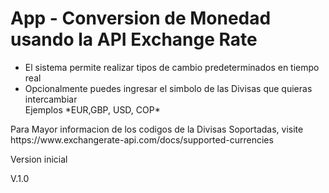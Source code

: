 <h1> App - Conversion de Monedad usando la API Exchange Rate </h1>

<ul>
<li>El sistema permite realizar tipos de cambio predeterminados en tiempo real</li>
<li>Opcionalmente puedes ingresar el simbolo de las Divisas que quieras intercambiar</li>
  Ejemplos
  *EUR,GBP, USD, COP*
</ul>
Para Mayor informacion de los codigos de la Divisas Soportadas, visite 
https://www.exchangerate-api.com/docs/supported-currencies

<p>Version inicial</p>
V.1.0



